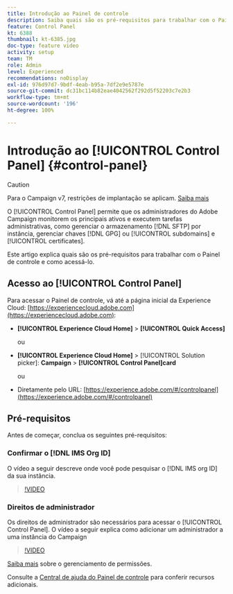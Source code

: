 ```yaml
---
title: Introdução ao Painel de controle
description: Saiba quais são os pré-requisitos para trabalhar com o Painel de controle e como acessá-lo.
feature: Control Panel
kt: 6388
thumbnail: kt-6385.jpg
doc-type: feature video
activity: setup
team: TM
role: Admin
level: Experienced
recommendations: noDisplay
exl-id: 976d97d7-9bdf-4eab-b95a-7df2e9e5787e
source-git-commit: dc31bc114b82eae4042562f292d5f52203c7e2b3
workflow-type: tm+mt
source-wordcount: '196'
ht-degree: 100%

---
```


# Introdução ao [!UICONTROL Control Panel] {#control-panel}

>[!CAUTION]
> Para o Campaign v7, restrições de implantação se aplicam. [Saiba mais](https://experienceleague.adobe.com/docs/control-panel/using/faq.html?lang=pt-BR#v7-restrictions)

O [!UICONTROL Control Panel] permite que os administradores do Adobe Campaign monitorem os principais ativos e executem tarefas administrativas, como gerenciar o armazenamento [!DNL SFTP] por instância, gerenciar chaves [!DNL GPG] ou [!UICONTROL subdomains] e [!UICONTROL certificates].

Este artigo explica quais são os pré-requisitos para trabalhar com o Painel de controle e como acessá-lo.

## Acesso ao [!UICONTROL Control Panel]

Para acessar o Painel de controle, vá até a página inicial da Experience Cloud: [https://experiencecloud.adobe.com](https://experiencecloud.adobe.com):

* **[!UICONTROL Experience Cloud Home]** > **[!UICONTROL Quick Access]**

   ou
* **[!UICONTROL Experience Cloud Home]**  > [!UICONTROL Solution picker]: **Campaign** > **[!UICONTROL Control Panel]card**

   ou

* Diretamente pelo URL: [https://experience.adobe.com/#/controlpanel](https://experience.adobe.com/#/controlpanel)

## Pré-requisitos

Antes de começar, conclua os seguintes pré-requisitos:

### Confirmar o [!DNL IMS Org ID]

O vídeo a seguir descreve onde você pode pesquisar o [!DNL IMS org ID] da sua instância.

>[!VIDEO](https://video.tv.adobe.com/v/27183?quality=12)

### Direitos de administrador

Os direitos de administrador são necessários para acessar o [!UICONTROL Control Panel].
O vídeo a seguir explica como adicionar um administrador a uma instância do Campaign

>[!VIDEO](https://video.tv.adobe.com/v/27147?quality=12)

[Saiba mais](https://experienceleague.adobe.com/docs/control-panel/using/discover-control-panel/managing-permissions.html?lang=pt-BR#discover-control-panel) sobre o gerenciamento de permissões.

Consulte a [Central de ajuda do Painel de controle](https://experienceleague.adobe.com/docs/control-panel/using/control-panel-home.html?lang=br) para conferir recursos adicionais.
